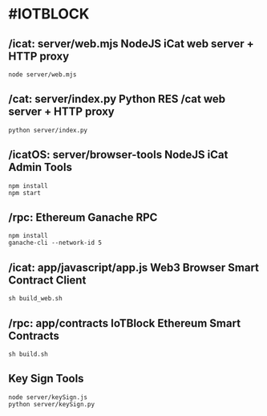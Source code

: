 #IOTBLOCK
=============

/icat: server/web.mjs NodeJS iCat web server + HTTP proxy 
--------

	node server/web.mjs

/cat: server/index.py Python RES /cat web server + HTTP proxy
--------
	
	python server/index.py

/icatOS: server/browser-tools NodeJS iCat Admin Tools
--------

	npm install
	npm start

/rpc: Ethereum Ganache RPC
--------
	
	npm install
	ganache-cli --network-id 5

/icat: app/javascript/app.js Web3 Browser Smart Contract Client
--------
	
	sh build_web.sh

/rpc: app/contracts IoTBlock Ethereum Smart Contracts
--------
	
	sh build.sh

Key Sign Tools
--------
	
	node server/keySign.js 
	python server/keySign.py

